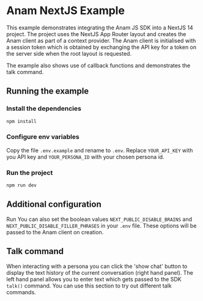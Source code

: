 # Anam NextJS Example

This example demonstrates integrating the Anam JS SDK into a NextJS 14 project.
The project uses the NextJS App Router layout and creates the Anam client as part of a context provider.
The Anam client is initialised with a session token which is obtained by exchanging the API key for a token on the server side when the root layout is requested.

The example also shows use of callback functions and demonstrates the talk command.

## Running the example

### Install the dependencies

```bash
npm install
```

### Configure env variables

Copy the file `.env.example` and rename to `.env`. Replace `YOUR_API_KEY` with you API key and `YOUR_PERSONA_ID` with your chosen persona id.

### Run the project

```bash
npm run dev
```

## Additional configuration

Run You can also set the boolean values `NEXT_PUBLIC_DISABLE_BRAINS` and `NEXT_PUBLIC_DISABLE_FILLER_PHRASES` in your `.env` file. These options will be passed to the Anam client on creation.

## Talk command

When interacting with a persona you can click the 'show chat' button to display the text history of the current conversation (right hand panel). The left hand panel allows you to enter text which gets passed to the SDK `talk()` command. You can use this section to try out different talk commands.
